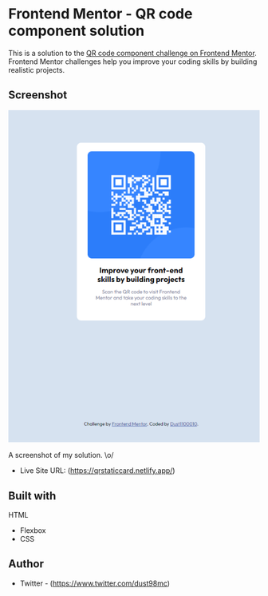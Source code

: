 # Frontend Mentor - QR code component solution

This is a solution to the [QR code component challenge on Frontend Mentor](https://www.frontendmentor.io/challenges/qr-code-component-iux_sIO_H). Frontend Mentor challenges help you improve your coding skills by building realistic projects. 

## Screenshot

![](./images/qrcard.png)

A screenshot of my solution. \o/

- Live Site URL: (https://qrstaticcard.netlify.app/)


## Built with

HTML
- Flexbox
- CSS

## Author

- Twitter - (https://www.twitter.com/dust98mc)

